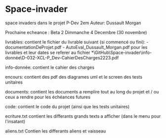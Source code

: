 # Space-invader
space invaders dans le projet P-Dev 2em
Auteur: Dussault Morgan

Prochaine echeance :
	Beta 2 
	Dimmanche 4 Decembre (30 novembre)

livrables:
	contient le fichier du livrable suivant (si commencé ou fini):
		- documentationDeProjet.pdf
		- AutoEval_Dussault_Morgan.pdf
	pour les livrables et leur dates se referer au fichier *\GitHub\Space-invader\info-donnée\D-032-XCL-P_Dev-CahierDesCharges2223.pdf

	

info-donnée:
	contient le cahier des charges



encours:
	contient des pdf des diagrames uml et le screen des tests unitaires



documents:
	contient les documents a remplire tout au long du projet et / ou ceux a rendre pour les échéances futures



code:
	contient le code du projet (ainsi que les tests unitaires)


ecriture.txt
	contient les differants grands texts a afficher (dans le menu pour l'insatant)


aliens.txt
	Contien les differants aliens et vaisseau
